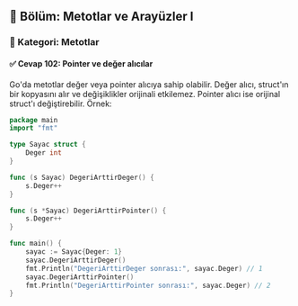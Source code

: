 ## 📘 Bölüm: Metotlar ve Arayüzler I  
### 🔹 Kategori: Metotlar  
#### ✅ Cevap 102: Pointer ve değer alıcılar

Go'da metotlar değer veya pointer alıcıya sahip olabilir. Değer alıcı, struct'ın bir kopyasını alır ve değişiklikler orijinali etkilemez. Pointer alıcı ise orijinal struct'ı değiştirebilir. Örnek:

```go
package main
import "fmt"

type Sayac struct {
    Deger int
}

func (s Sayac) DegeriArttirDeger() {
    s.Deger++
}

func (s *Sayac) DegeriArttirPointer() {
    s.Deger++
}

func main() {
    sayac := Sayac{Deger: 1}
    sayac.DegeriArttirDeger()
    fmt.Println("DegeriArttirDeger sonrası:", sayac.Deger) // 1
    sayac.DegeriArttirPointer()
    fmt.Println("DegeriArttirPointer sonrası:", sayac.Deger) // 2
}
```
